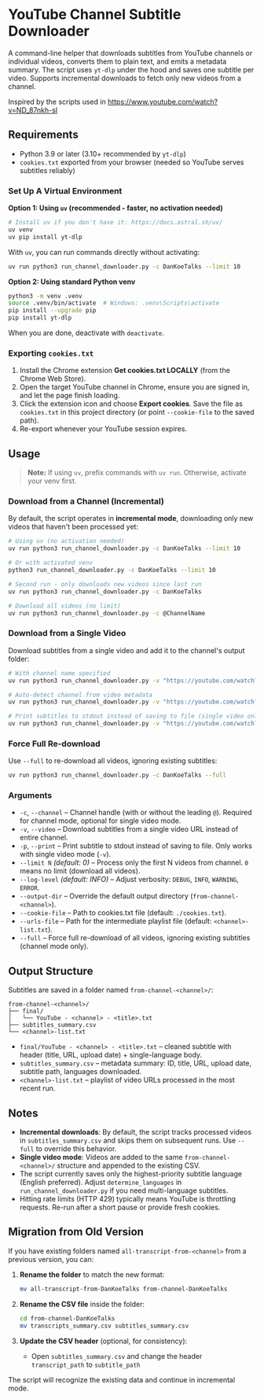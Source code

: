 # YouTube Channel Subtitle Downloader

A command-line helper that downloads subtitles from YouTube channels or individual videos, converts them to plain text, and emits a metadata summary. The script uses `yt-dlp` under the hood and saves one subtitle per video. Supports incremental downloads to fetch only new videos from a channel.

Inspired by the scripts used in https://www.youtube.com/watch?v=ND_87nkh-sI

## Requirements
- Python 3.9 or later (3.10+ recommended by `yt-dlp`)
- `cookies.txt` exported from your browser (needed so YouTube serves subtitles reliably)

### Set Up A Virtual Environment

**Option 1: Using `uv` (recommended - faster, no activation needed)**

```bash
# Install uv if you don't have it: https://docs.astral.sh/uv/
uv venv
uv pip install yt-dlp
```

With `uv`, you can run commands directly without activating:
```bash
uv run python3 run_channel_downloader.py -c DanKoeTalks --limit 10
```

**Option 2: Using standard Python venv**

```bash
python3 -m venv .venv
source .venv/bin/activate  # Windows: .venv\Scripts\activate
pip install --upgrade pip
pip install yt-dlp
```

When you are done, deactivate with `deactivate`.

### Exporting `cookies.txt`
1. Install the Chrome extension **Get cookies.txt LOCALLY** (from the Chrome Web Store).
2. Open the target YouTube channel in Chrome, ensure you are signed in, and let the page finish loading.
3. Click the extension icon and choose **Export cookies**. Save the file as `cookies.txt` in this project directory (or point `--cookie-file` to the saved path).
4. Re-export whenever your YouTube session expires.

## Usage

> **Note:** If using `uv`, prefix commands with `uv run`. Otherwise, activate your venv first.

### Download from a Channel (Incremental)

By default, the script operates in **incremental mode**, downloading only new videos that haven't been processed yet:

```bash
# Using uv (no activation needed)
uv run python3 run_channel_downloader.py -c DanKoeTalks --limit 10

# Or with activated venv
python3 run_channel_downloader.py -c DanKoeTalks --limit 10

# Second run - only downloads new videos since last run
uv run python3 run_channel_downloader.py -c DanKoeTalks

# Download all videos (no limit)
uv run python3 run_channel_downloader.py -c @ChannelName
```

### Download from a Single Video

Download subtitles from a single video and add it to the channel's output folder:

```bash
# With channel name specified
uv run python3 run_channel_downloader.py -v "https://youtube.com/watch?v=abc123" -c DanKoeTalks

# Auto-detect channel from video metadata
uv run python3 run_channel_downloader.py -v "https://youtube.com/watch?v=abc123"

# Print subtitles to stdout instead of saving to file (single video only)
uv run python3 run_channel_downloader.py -v "https://youtube.com/watch?v=abc123" -p
```

### Force Full Re-download

Use `--full` to re-download all videos, ignoring existing subtitles:

```bash
uv run python3 run_channel_downloader.py -c DanKoeTalks --full
```

### Arguments
- `-c`, `--channel` – Channel handle (with or without the leading `@`). Required for channel mode, optional for single video mode.
- `-v`, `--video` – Download subtitles from a single video URL instead of entire channel.
- `-p`, `--print` – Print subtitle to stdout instead of saving to file. Only works with single video mode (`-v`).
- `--limit N` *(default: 0)* – Process only the first N videos from channel. `0` means no limit (download all videos).
- `--log-level` *(default: INFO)* – Adjust verbosity: `DEBUG`, `INFO`, `WARNING`, `ERROR`.
- `--output-dir` – Override the default output directory (`from-channel-<channel>`).
- `--cookie-file` – Path to cookies.txt file (default: `./cookies.txt`).
- `--urls-file` – Path for the intermediate playlist file (default: `<channel>-list.txt`).
- `--full` – Force full re-download of all videos, ignoring existing subtitles (channel mode only).

## Output Structure

Subtitles are saved in a folder named `from-channel-<channel>/`:

```
from-channel-<channel>/
├── final/
│   └── YouTube - <channel> - <title>.txt
├── subtitles_summary.csv
└── <channel>-list.txt
```

- `final/YouTube - <channel> - <title>.txt` – cleaned subtitle with header (title, URL, upload date) + single-language body.
- `subtitles_summary.csv` – metadata summary: ID, title, URL, upload date, subtitle path, languages downloaded.
- `<channel>-list.txt` – playlist of video URLs processed in the most recent run.

## Notes
- **Incremental downloads**: By default, the script tracks processed videos in `subtitles_summary.csv` and skips them on subsequent runs. Use `--full` to override this behavior.
- **Single video mode**: Videos are added to the same `from-channel-<channel>/` structure and appended to the existing CSV.
- The script currently saves only the highest-priority subtitle language (English preferred). Adjust `determine_languages` in `run_channel_downloader.py` if you need multi-language subtitles.
- Hitting rate limits (HTTP 429) typically means YouTube is throttling requests. Re-run after a short pause or provide fresh cookies.

## Migration from Old Version

If you have existing folders named `all-transcript-from-<channel>` from a previous version, you can:

1. **Rename the folder** to match the new format:
   ```bash
   mv all-transcript-from-DanKoeTalks from-channel-DanKoeTalks
   ```

2. **Rename the CSV file** inside the folder:
   ```bash
   cd from-channel-DanKoeTalks
   mv transcripts_summary.csv subtitles_summary.csv
   ```

3. **Update the CSV header** (optional, for consistency):
   - Open `subtitles_summary.csv` and change the header `transcript_path` to `subtitle_path`

The script will recognize the existing data and continue in incremental mode.
